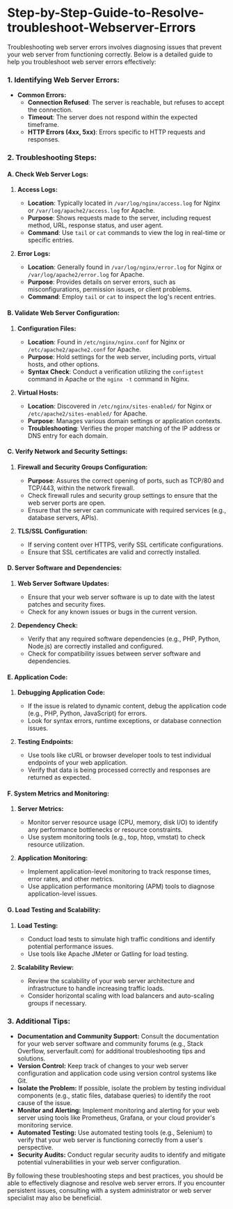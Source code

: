 # Step-by-Step-Guide-to-Resolve-troubleshoot-Webserver-Errors

Troubleshooting web server errors involves diagnosing issues that prevent your web server from functioning correctly. 
Below is a detailed guide to help you troubleshoot web server errors effectively:

### 1. **Identifying Web Server Errors:**
   - **Common Errors:**
     - **Connection Refused**: The server is reachable, but refuses to accept the connection.
     - **Timeout**: The server does not respond within the expected timeframe.
     - **HTTP Errors (4xx, 5xx)**: Errors specific to HTTP requests and responses.

### 2. **Troubleshooting Steps:**

#### A. **Check Web Server Logs:**
   1. **Access Logs:**
      - **Location**: Typically located in `/var/log/nginx/access.log` for Nginx or `/var/log/apache2/access.log` for Apache.
      - **Purpose**: Shows requests made to the server, including request method, URL, response status, and user agent.
      - **Command**: Use `tail` or `cat` commands to view the log in real-time or specific entries.

   2. **Error Logs:**
      - **Location**: Generally found in `/var/log/nginx/error.log` for Nginx or `/var/log/apache2/error.log` for Apache.
      - **Purpose**: Provides details on server errors, such as misconfigurations, permission issues, or client problems.
      - **Command**: Employ `tail` or `cat` to inspect the log's recent entries.

#### B. **Validate Web Server Configuration:**
   1. **Configuration Files:**
      - **Location**: Found in `/etc/nginx/nginx.conf` for Nginx or `/etc/apache2/apache2.conf` for Apache.
      - **Purpose**: Hold settings for the web server, including ports, virtual hosts, and other options.
      - **Syntax Check**: Conduct a verification utilizing the `configtest` command in Apache or the `nginx -t` command in Nginx.

   2. **Virtual Hosts:**
      - **Location**: Discovered in `/etc/nginx/sites-enabled/` for Nginx or `/etc/apache2/sites-enabled/` for Apache.
      - **Purpose**: Manages various domain settings or application contexts.
      - **Troubleshooting**: Verifies the proper matching of the IP address or DNS entry for each domain.

#### C. **Verify Network and Security Settings:**
   1. **Firewall and Security Groups Configuration:**
      - **Purpose**: Assures the correct opening of ports, such as TCP/80 and TCP/443, within the network firewall.
      - Check firewall rules and security group settings to ensure that the web server ports are open.
      - Ensure that the server can communicate with required services (e.g., database servers, APIs).

   2. **TLS/SSL Configuration:**
      - If serving content over HTTPS, verify SSL certificate configurations.
      - Ensure that SSL certificates are valid and correctly installed.

#### D. **Server Software and Dependencies:**
   1. **Web Server Software Updates:**
      - Ensure that your web server software is up to date with the latest patches and security fixes.
      - Check for any known issues or bugs in the current version.

   2. **Dependency Check:**
      - Verify that any required software dependencies (e.g., PHP, Python, Node.js) are correctly installed and configured.
      - Check for compatibility issues between server software and dependencies.

#### E. **Application Code:**
   1. **Debugging Application Code:**
      - If the issue is related to dynamic content, debug the application code (e.g., PHP, Python, JavaScript) for errors.
      - Look for syntax errors, runtime exceptions, or database connection issues.

   2. **Testing Endpoints:**
      - Use tools like cURL or browser developer tools to test individual endpoints of your web application.
      - Verify that data is being processed correctly and responses are returned as expected.

#### F. **System Metrics and Monitoring:**
   1. **Server Metrics:**
      - Monitor server resource usage (CPU, memory, disk I/O) to identify any performance bottlenecks or resource constraints.
      - Use system monitoring tools (e.g., top, htop, vmstat) to check resource utilization.

   2. **Application Monitoring:**
      - Implement application-level monitoring to track response times, error rates, and other metrics.
      - Use application performance monitoring (APM) tools to diagnose application-level issues.

#### G. **Load Testing and Scalability:**
   1. **Load Testing:**
      - Conduct load tests to simulate high traffic conditions and identify potential performance issues.
      - Use tools like Apache JMeter or Gatling for load testing.

   2. **Scalability Review:**
      - Review the scalability of your web server architecture and infrastructure to handle increasing traffic loads.
      - Consider horizontal scaling with load balancers and auto-scaling groups if necessary.

### 3. **Additional Tips:**
- **Documentation and Community Support:** Consult the documentation for your web server software and community forums (e.g., Stack Overflow, serverfault.com) for additional troubleshooting tips and solutions.
- **Version Control:** Keep track of changes to your web server configuration and application code using version control systems like Git.
- **Isolate the Problem:** If possible, isolate the problem by testing individual components (e.g., static files, database queries) to identify the root cause of the issue.
- **Monitor and Alerting:** Implement monitoring and alerting for your web server using tools like Prometheus, Grafana, or your cloud provider's monitoring service.
- **Automated Testing:** Use automated testing tools (e.g., Selenium) to verify that your web server is functioning correctly from a user's perspective.
- **Security Audits:** Conduct regular security audits to identify and mitigate potential vulnerabilities in your web server configuration.

By following these troubleshooting steps and best practices, you should be able to effectively diagnose and resolve web server errors. If you encounter persistent issues, consulting with a system administrator or web server specialist may also be beneficial.
